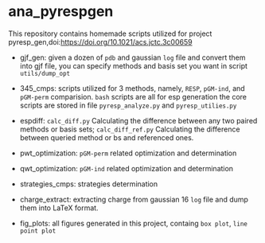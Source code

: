 # ana\_pyrespgen
This repository contains homemade scripts utilized for project pyresp_gen,doi:https://doi.org/10.1021/acs.jctc.3c00659 

+ gjf\_gen: given a dozen of `pdb` and gaussian `log` file and convert them into gjf file, you can specify methods and basis set you want in script `utils/dump_opt`

+ 345\_cmps: scripts utilized for 3 methods, namely, `RESP`, `pGM-ind`, and `pGM-perm` comparision. `bash` scripts are all for esp generation the core scripts are stored in file `pyresp_analyze.py` and `pyresp_utilies.py`

+ espdiff: `calc_diff.py` Calculating the difference between any two paired methods or basis sets; `calc_diff_ref.py` Calculating the difference between queried method or bs and referenced ones.

+ pwt\_optimization: `pGM-perm` related optimization and determination

+ qwt\_optimization: `pGM-ind` related optimization and determination

+ strategies\_cmps: strategies determination

+ charge\_extract: extracting charge from gaussian 16 `log` file and dump them into LaTeX format.

+ fig\_plots: all figures generated in this project, containg `box plot`, `line point plot`


